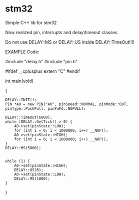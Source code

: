 # stm32
Simple C++ lib for stm32

Now realized pin, interrupts and delay\timeout classes.

Do not use DELAY::MS or DELAY::US inside DELAY::TimeOut!!!!


EXAMPLE Code:

#include "delay.h"
#include "pin.h"

#ifdef __cplusplus
extern "C"
#endif


int main(void) 

{
	
	DELAY::INIT();
	PIN *A0 = new PIN("A0", pinSpeed::NORMAL, pinMode::OUT, pinType::PushPull, pinPuPd::NOPULL);

	DELAY::TimeOut(6000);
	while (DELAY::GetTick() > 0) {
		A0->set(pinState::LOW);
		for (int i = 0; i < 1000000; i++) __NOP();
		A0->set(pinState::HIGH);
		for (int i = 0; i < 1000000; i++) __NOP();
	}
	DELAY::MS(5000);

	
	while (1) {
		A0->set(pinState::HIGH);
		DELAY::US(6);
		A0->set(pinState::LOW);
		DELAY::MS(1000);
	}
}

